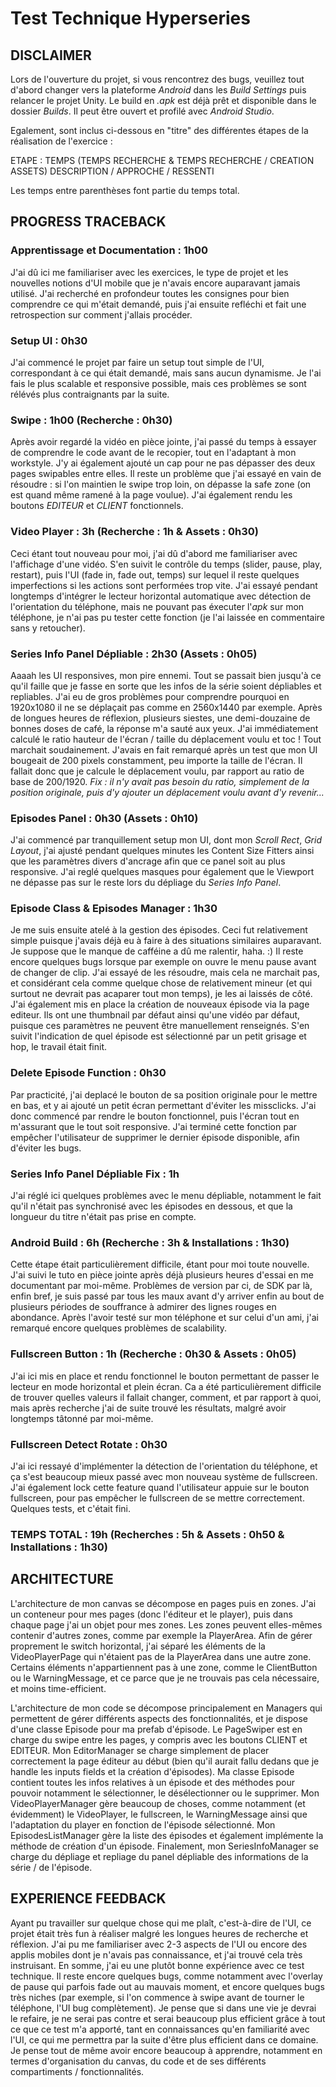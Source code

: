 # Test Technique Hyperseries
## DISCLAIMER

Lors de l'ouverture du projet, si vous rencontrez des bugs, veuillez tout d'abord changer vers la plateforme *Android* dans les *Build Settings* puis relancer le projet Unity. Le build en *.apk* est déjà prêt et disponible dans le dossier *Builds*. Il peut être ouvert et profilé avec *Android Studio*.

Egalement, sont inclus ci-dessous en "titre" des différentes étapes de la réalisation de l'exercice :

ETAPE : TEMPS (TEMPS RECHERCHE & TEMPS RECHERCHE / CREATION ASSETS)
DESCRIPTION / APPROCHE / RESSENTI

Les temps entre parenthèses font partie du temps total.

## PROGRESS TRACEBACK

### Apprentissage et Documentation : 1h00
J'ai dû ici me familiariser avec les exercices, le type de projet et les nouvelles notions d'UI mobile que je n'avais encore auparavant jamais utilisé. J'ai recherché en profondeur toutes les consignes pour bien comprendre ce qui m'était demandé, puis j'ai ensuite refléchi et fait une retrospection sur comment j'allais procéder.

### Setup UI : 0h30
J'ai commencé le projet par faire un setup tout simple de l'UI, correspondant à ce qui était demandé, mais sans aucun dynamisme. Je l'ai fais le plus scalable et responsive possible, mais ces problèmes se sont rélévés plus contraignants par la suite.

### Swipe : 1h00 (Recherche : 0h30)
Après avoir regardé la vidéo en pièce jointe, j'ai passé du temps à essayer de comprendre le code avant de le recopier, tout en l'adaptant à mon workstyle. J'y ai également ajouté un cap pour ne pas dépasser des deux pages swipables entre elles. Il reste un problème que j'ai essayé en vain de résoudre : si l'on maintien le swipe trop loin, on dépasse la safe zone (on est quand même ramené à la page voulue). J'ai également rendu les boutons *EDITEUR* et *CLIENT* fonctionnels.

### Video Player : 3h (Recherche : 1h & Assets : 0h30)
Ceci étant tout nouveau pour moi, j'ai dû d'abord me familiariser avec l'affichage d'une vidéo. S'en suivit le contrôle du temps (slider, pause, play, restart), puis l'UI (fade in, fade out, temps) sur lequel il reste quelques imperfections si les actions sont performées trop vite. J'ai essayé pendant longtemps d'intégrer le lecteur horizontal automatique avec détection de l'orientation du téléphone, mais ne pouvant pas éxecuter l'*apk* sur mon téléphone, je n'ai pas pu tester cette fonction (je l'ai laissée en commentaire sans y retoucher).

### Series Info Panel Dépliable : 2h30 (Assets : 0h05)
Aaaah les UI responsives, mon pire ennemi. Tout se passait bien jusqu'à ce qu'il faille que je fasse en sorte que les infos de la série soient dépliables et repliables. J'ai eu de gros problèmes pour comprendre pourquoi en 1920x1080 il ne se déplaçait pas comme en 2560x1440 par exemple. Après de longues heures de réflexion, plusieurs siestes, une demi-douzaine de bonnes doses de café, la réponse m'a sauté aux yeux. J'ai immédiatement calculé le ratio hauteur de l'écran / taille du déplacement voulu et toc ! Tout marchait soudainement. J'avais en fait remarqué après un test que mon UI bougeait de 200 pixels constamment, peu importe la taille de l'écran. Il fallait donc que je calcule le déplacement voulu, par rapport au ratio de base de 200/1920.
*Fix : il n'y avait pas besoin du ratio, simplement de la position originale, puis d'y ajouter un déplacement voulu avant d'y revenir...*

### Episodes Panel : 0h30  (Assets : 0h10)
J'ai commencé par tranquillement setup mon UI, dont mon *Scroll Rect*, *Grid Layout*, j'ai ajusté pendant quelques minutes les Content Size Fitters ainsi que les paramètres divers d'ancrage afin que ce panel soit au plus responsive. J'ai reglé quelques masques pour également que le Viewport ne dépasse pas sur le reste lors du dépliage du *Series Info Panel*.

### Episode Class & Episodes Manager : 1h30
Je me suis ensuite atelé à la gestion des épisodes. Ceci fut relativement simple puisque j'avais déjà eu à faire à des situations similaires auparavant. Je suppose que le manque de cafféine a dû me ralentir, haha. :) Il reste encore quelques bugs lorsque par exemple on ouvre le menu pause avant de changer de clip. J'ai essayé de les résoudre, mais cela ne marchait pas, et considérant cela comme quelque chose de relativement mineur (et qui surtout ne devrait pas acaparer tout mon temps), je les ai laissés de côté. J'ai également mis en place la création de nouveaux épisode via la page editeur. Ils ont une thumbnail par défaut ainsi qu'une vidéo par défaut, puisque ces paramètres ne peuvent être manuellement renseignés. S'en suivit l'indication de quel épisode est sélectionné par un petit grisage et hop, le travail était finit.

### Delete Episode Function : 0h30
Par practicité, j'ai deplacé le bouton de sa position originale pour le mettre en bas, et y ai ajouté un petit écran permettant d'éviter les missclicks. J'ai donc commencé par rendre le bouton fonctionnel, puis l'écran tout en m'assurant que le tout soit responsive. J'ai terminé cette fonction par empêcher l'utilisateur de supprimer le dernier épisode disponible, afin d'éviter les bugs.

### Series Info Panel Dépliable Fix : 1h
J'ai réglé ici quelques problèmes avec le menu dépliable, notamment le fait qu'il n'était pas synchronisé avec les épisodes en dessous, et que la longueur du titre n'était pas prise en compte.

### Android Build : 6h (Recherche : 3h & Installations : 1h30)
Cette étape était particulièrement difficile, étant pour moi toute nouvelle. J'ai suivi le tuto en pièce jointe après déjà plusieurs heures d'essai en me documentant par moi-même. Problèmes de version par ci, de SDK par là, enfin bref, je suis passé par tous les maux avant d'y arriver enfin au bout de plusieurs périodes de souffrance à admirer des lignes rouges en abondance. Après l'avoir testé sur mon téléphone et sur celui d'un ami, j'ai remarqué encore quelques problèmes de scalability.

### Fullscreen Button : 1h (Recherche : 0h30 & Assets : 0h05)
J'ai ici mis en place et rendu fonctionnel le bouton permettant de passer le lecteur en mode horizontal et plein écran. Ca a été particulièrement difficile de trouver quelles valeurs il fallait changer, comment, et par rapport à quoi, mais après recherche j'ai de suite trouvé les résultats, malgré avoir longtemps tâtonné par moi-même.

### Fullscreen Detect Rotate : 0h30
J'ai ici ressayé d'implémenter la détection de l'orientation du téléphone, et ça s'est beaucoup mieux passé avec mon nouveau système de fullscreen. J'ai également lock cette feature quand l'utilisateur appuie sur le bouton fullscreen, pour pas empêcher le fullscreen de se mettre correctement. Quelques tests, et c'était fini.

### TEMPS TOTAL : 19h (Recherches : 5h & Assets : 0h50 & Installations : 1h30)

## ARCHITECTURE  

L'architecture de mon canvas se décompose en pages puis en zones. J'ai un conteneur pour mes pages (donc l'éditeur et le player), puis dans chaque page j'ai un objet pour mes zones. Les zones peuvent elles-mêmes contenir d'autres zones, comme par exemple la PlayerArea. Afin de gérer proprement le switch horizontal, j'ai séparé les éléments de la VideoPlayerPage qui n'étaient pas de la PlayerArea dans une autre zone. Certains éléments n'appartiennent pas à une zone, comme le ClientButton ou le WarningMessage, et ce parce que je ne trouvais pas cela nécessaire, et moins time-efficient.

L'architecture de mon code se décompose principalement en Managers qui permettent de gérer différents aspects des fonctionnalités, et je dispose d'une classe Episode pour ma prefab d'épisode. Le PageSwiper est en charge du swipe entre les pages, y compris avec les boutons CLIENT et EDITEUR. Mon EditorManager se charge simplement de placer correctement la page éditeur au début (bien qu'il aurait fallu dedans que je handle les inputs fields et la création d'épisodes). Ma classe Episode contient toutes les infos relatives à un épisode et des méthodes pour pouvoir notamment le sélectionner, le désélectionner ou le supprimer. Mon VideoPlayerManager gère beaucoup de choses, comme notamment (et évidemment) le VideoPlayer, le fullscreen, le WarningMessage ainsi que l'adaptation du player en fonction de l'épisode sélectionné. Mon EpisodesListManager gère la liste des épisodes et également implémente la méthode de création d'un épisode. Finalement, mon SeriesInfoManager se charge du dépliage et repliage du panel dépliable des informations de la série / de l'épisode.

## EXPERIENCE FEEDBACK

Ayant pu travailler sur quelque chose qui me plaît, c'est-à-dire de l'UI, ce projet était très fun à réaliser malgré les longues heures de recherche et réflexion. J'ai pu me familiariser avec 2-3 aspects de l'UI ou encore des applis mobiles dont je n'avais pas connaissance, et j'ai trouvé cela très instruisant. En somme, j'ai eu une plutôt bonne expérience avec ce test technique. Il reste encore quelques bugs, comme notamment avec l'overlay de pause qui parfois fade out au mauvais moment, et encore quelques bugs très niches (par exemple, si l'on commence à swipe avant de tourner le téléphone, l'UI bug complètement). Je pense que si dans une vie je devrai le refaire, je ne serai pas contre et serai beaucoup plus efficient grâce à tout ce que ce test m'a apporté, tant en connaissances qu'en familiarité avec l'UI, ce qui me permettra par la suite d'être plus efficient dans ce domaine. Je pense tout de même avoir encore beaucoup à apprendre, notamment en termes d'organisation du canvas, du code et de ses différents compartiments / fonctionnalités.
